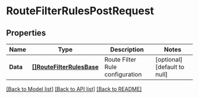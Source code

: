 # RouteFilterRulesPostRequest

## Properties
Name | Type | Description | Notes
------------ | ------------- | ------------- | -------------
**Data** | [**[]RouteFilterRulesBase**](RouteFilterRulesBase.md) | Route Filter Rule configuration | [optional] [default to null]

[[Back to Model list]](../README.md#documentation-for-models) [[Back to API list]](../README.md#documentation-for-api-endpoints) [[Back to README]](../README.md)

